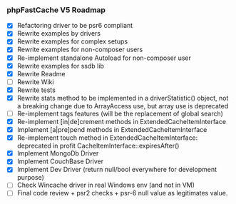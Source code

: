 ### phpFastCache V5 Roadmap

- [x] Refactoring driver to be psr6 compliant
- [x] Rewrite examples by drivers
- [x] Rewrite examples for complex setups 
- [x] Rewrite examples for non-composer users
- [x] Re-implement standalone Autoload for non-composer user
- [x] Rewrite examples for ssdb lib
- [x] Rewrite Readme 
- [ ] Rewrite Wiki 
- [x] Rewrite tests
- [x] Rewrite stats method to be implemented in a driverStatistic() object, not a breaking change due to ArrayAccess use, but array use is deprecated
- [ ] Re-implement tags features (will be the replacement of global search)
- [x] Re-implement [in|de]crement methods in ExtendedCacheItemInterface 
- [x] Implement [a|pre]pend methods in ExtendedCacheItemInterface 
- [x] Re-implement touch method in ExtendedCacheItemInterface: deprecated in profit CacheItemInterface::expiresAfter()
- [x] Implement MongoDb Driver
- [x] Implement CouchBase Driver
- [x] Implement Dev Driver (return null/bool everywhere for development purpose)
- [ ] Check Wincache driver in real Windows env (and not in VM)
- [ ] Final code review + psr2 checks + psr-6 null value as legitimates value.
